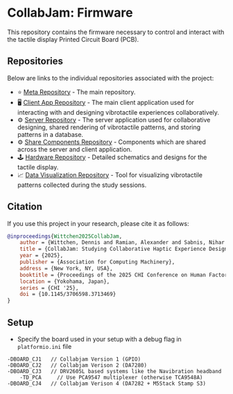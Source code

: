 # CollabJam: Firmware

This repository contains the firmware necessary to control and interact with the tactile display Printed Circuit Board (PCB). 


## Repositories

Below are links to the individual repositories associated with the project:

- ⭐️ [Meta Repository](https://github.com/TactileVision/CollabJam) - The main repository.
- 🖥️ [Client App Repository](https://github.com/TactileVision/CollabJam-Client) - The main client application used for interacting with and designing vibrotactile experiences collaboratively.
- ⚙️ [Server Repository](https://github.com/TactileVision/CollabJam-Server) - The server application used for collaborative designing, shared rendering of vibrotactile patterns, and storing patterns in a database.
- ⚙️ [Share Components Repository](https://github.com/TactileVision/CollabJam-Shared) - Components which are shared across the server and client application.
- 🕹️ [Hardware Repository](https://github.com/TactileVision/CollabJam-PCB) - Detailed schematics and designs for the tactile display.
- 📈 [Data Visualization Repository](https://github.com/TactileVision/CollabJam-Tacton-Table-Tool) - Tool for visualizing vibrotactile patterns collected during the study sessions.


## Citation

If you use this project in your research, please cite it as follows:

```bibtex
@inproceedings{Wittchen2025CollabJam,
    author = {Wittchen, Dennis and Ramian, Alexander and Sabnis, Nihar and Chlebowski, Christopher and Böhme, Richard and Freitag, Georg and Fruchard, Bruno and Degraen, Donald},
    title = {CollabJam: Studying Collaborative Haptic Experience Design for On-Body Vibrotactile Patterns},
    year = {2025},
    publisher = {Association for Computing Machinery},
    address = {New York, NY, USA},
    booktitle = {Proceedings of the 2025 CHI Conference on Human Factors in Computing Systems},
    location = {Yokohama, Japan},
    series = {CHI '25},
    doi = {10.1145/3706598.3713469}
}
```


## Setup

- Specify the board used in your setup with a debug flag in `platformio.ini` file

```
-DBOARD_CJ1   // Collabjam Version 1 (GPIO)
-DBOARD_CJ2   // Collabjam Verison 2 (DA7280)
-DBOARD_CJ3   // DRV2605L based systems like the Navibration headband
	-TD_PCA     // Use PCA9547 multiplexer (otherwise TCA9548A)
-DBOARD_CJ4   // Collabjam Verison 4 (DA7282 + M5Stack Stamp S3)
```
